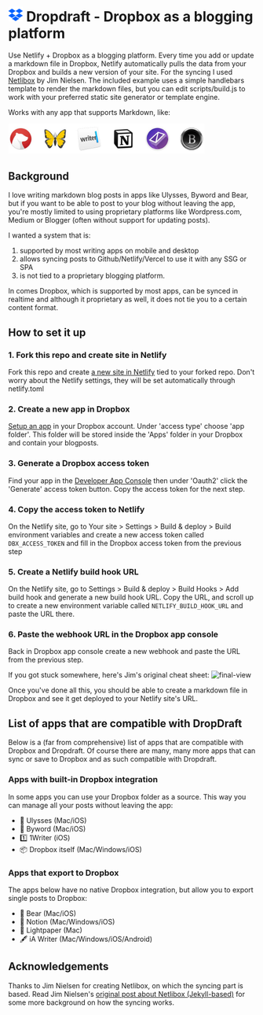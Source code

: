 # <img src="img/dropbox.png" alt="Dropbox" width="30"/> Dropdraft - Dropbox as a blogging platform

Use Netlify + Dropbox as a blogging platform. Every time you add or update a markdown file in Dropbox, Netlify automatically pulls the data from your Dropbox and builds a new version of your site. For the syncing I used [Netlibox](https://github.com/jimniels/netlibox) by Jim Nielsen. The included example uses a simple handlebars template to render the markdown files, but you can edit scripts/build.js to work with your preferred static site generator or template engine.

Works with any app that supports Markdown, like:

<img src="img/logos.jpg" alt="Markdown Editors" width="400"/>

## Background

I love writing markdown blog posts in apps like Ulysses, Byword and Bear, but if you want to be able to post to your blog without leaving the app, you're mostly limited to using proprietary platforms like Wordpress.com, Medium or Blogger (often without support for updating posts).

I wanted a system that is:
1. supported by most writing apps on mobile and desktop
2. allows syncing posts to Github/Netlify/Vercel to use it with any SSG or SPA
3. is not tied to a proprietary blogging platform. 

In comes Dropbox, which is supported by most apps, can be synced in realtime and although it proprietary as well, it does not tie you to a certain content format.

## How to set it up

### 1. Fork this repo and create site in Netlify
Fork this repo and create [a new site in Netlify](https://app.netlify.com/start) tied to your forked repo. Don't worry about the Netlify settings, they will be set automatically through netlify.toml

### 2. Create a new app in Dropbox
[Setup an app](https://www.dropbox.com/developers/apps) in your Dropbox account. Under 'access type' choose 'app folder'. This folder will be stored inside the 'Apps' folder in your Dropbox and contain your blogposts.

### 3. Generate a Dropbox access token
Find your app in the [Developer App Console](https://www.dropbox.com/developers/apps) then under 'Oauth2' click the 'Generate' access token button. Copy the access token for the next step.

### 4. Copy the access token to Netlify
On the Netlify site, go to Your site > Settings > Build & deploy > Build environment variables and create a new access token called `DBX_ACCESS_TOKEN` and fill in the Dropbox access token from the previous step

### 5. Create a Netlify build hook URL
On the Netlify site, go to Settings > Build & deploy > Build Hooks > Add build hook and generate a new build hook URL. Copy the URL, and scroll up to create a new environment variable called `NETLIFY_BUILD_HOOK_URL` and paste the URL there.

### 6. Paste the webhook URL in the Dropbox app console
Back in Dropbox app console create a new webhook and paste the URL from the previous step.

If you got stuck somewhere, here's Jim's original cheat sheet:
![final-view](https://user-images.githubusercontent.com/1316441/46992107-c9592f00-d0c5-11e8-8a1c-fa751765a402.png)

Once you've done all this, you should be able to create a markdown file in Dropbox and see it get deployed to your Netlify site's URL.

## List of apps that are compatible with DropDraft
Below is a (far from comprehensive) list of apps that are compatible with Dropbox and Dropdraft. Of course there are many, many more apps that can sync or save to Dropbox and as such compatible with Dropdraft.

### Apps with built-in Dropbox integration
In some apps you can use your Dropbox folder as a source. This way you can manage all your posts without leaving the app:
- :butterfly: Ulysses (Mac/iOS)
- :notebook: Byword (Mac/iOS)
- :one: 1Writer (iOS)
- :package: Dropbox itself (Mac/Windows/iOS)

### Apps that export to Dropbox
The apps below have no native Dropbox integration, but allow you to export single posts to Dropbox:
- :bear: Bear (Mac/iOS)
- :blue_book: Notion (Mac/Windows/iOS)
- :page_with_curl: Lightpaper (Mac)
- :fountain_pen: iA Writer (Mac/Windows/iOS/Android)

## Acknowledgements
Thanks to Jim Nielsen for creating Netlibox, on which the syncing part is based. Read Jim Nielsen's [original post about Netlibox (Jekyll-based)](https://www.netlify.com/blog/2018/10/15/combining-netlify-with-dropbox-for-a-one-click-publishing-process/) for some more background on how the syncing works.

